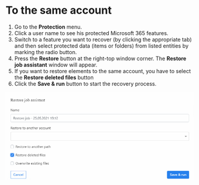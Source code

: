 # To the same account

1. Go to the **Protection** menu.
2. Click a user name to see his protected Microsoft 365 features.
3. Switch to a feature you want to recover \(by clicking the appropriate tab\) and then select protected data \(items or folders\) from listed entities by marking the radio button. 
4. Press the **Restore** button at the right-top window corner. The **Restore job assistant** window will appear.
5. If you want to restore elements to the same account, you have to select the **Restore deleted files** button
6. Click the **Save & run** button to start the recovery process.

![](../../../../.gitbook/assets/obraz%20%283%29.png)



